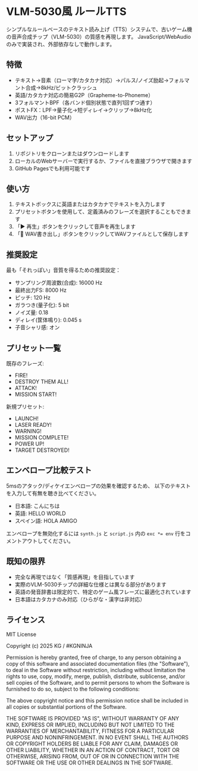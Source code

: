 # VLM-5030風 ルールTTS

シンプルなルールベースのテキスト読み上げ（TTS）システムで、古いゲーム機の音声合成チップ（VLM-5030）の質感を再現します。
JavaScript/WebAudioのみで実装され、外部依存なしで動作します。

## 特徴

- テキスト→音素（ローマ字/カタカナ対応）→パルス/ノイズ励起→フォルマント合成→8kHz/ビットクラッシュ
- 英語/カタカナ対応の簡易G2P（Grapheme-to-Phoneme）
- 3フォルマントBPF（各バンド個別状態で直列1回ずつ通す）
- ポストFX：LPF→量子化→短ディレイ→クリップ→8kHz化
- WAV出力（16-bit PCM）

## セットアップ

1. リポジトリをクローンまたはダウンロードします
2. ローカルのWebサーバーで実行するか、ファイルを直接ブラウザで開きます
3. GitHub Pagesでも利用可能です

## 使い方

1. テキストボックスに英語またはカタカナでテキストを入力します
2. プリセットボタンを使用して、定義済みのフレーズを選択することもできます
3. 「▶ 再生」ボタンをクリックして音声を再生します
4. 「💾 WAV書き出し」ボタンをクリックしてWAVファイルとして保存します

## 推奨設定

最も「それっぽい」音質を得るための推奨設定：

- サンプリング周波数(合成): 16000 Hz
- 最終出力FS: 8000 Hz
- ピッチ: 120 Hz
- ガラつき(量子化): 5 bit
- ノイズ量: 0.18
- ディレイ(筐体鳴り): 0.045 s
- 子音シャリ感: オン

## プリセット一覧

既存のフレーズ:
- FIRE!
- DESTROY THEM ALL!
- ATTACK!
- MISSION START!

新規プリセット:
- LAUNCH!
- LASER READY!
- WARNING!
- MISSION COMPLETE!
- POWER UP!
- TARGET DESTROYED!

## エンベロープ比較テスト

5msのアタック/ディケイエンベロープの効果を確認するため、
以下のテキストを入力して有無を聴き比べてください。

- 日本語: こんにちは
- 英語: HELLO WORLD
- スペイン語: HOLA AMIGO

エンベロープを無効化するには `synth.js` と `script.js` 内の
`exc *= env` 行をコメントアウトしてください。

## 既知の限界

- 完全な再現ではなく「質感再現」を目指しています
- 実際のVLM-5030チップの詳細な仕様とは異なる部分があります
- 英語の発音辞書は限定的で、特定のゲーム風フレーズに最適化されています
- 日本語はカタカナのみ対応（ひらがな・漢字は非対応）

## ライセンス

MIT License

Copyright (c) 2025 KG / #KGNINJA

Permission is hereby granted, free of charge, to any person obtaining a copy
of this software and associated documentation files (the "Software"), to deal
in the Software without restriction, including without limitation the rights
to use, copy, modify, merge, publish, distribute, sublicense, and/or sell
copies of the Software, and to permit persons to whom the Software is
furnished to do so, subject to the following conditions:

The above copyright notice and this permission notice shall be included in all
copies or substantial portions of the Software.

THE SOFTWARE IS PROVIDED "AS IS", WITHOUT WARRANTY OF ANY KIND, EXPRESS OR
IMPLIED, INCLUDING BUT NOT LIMITED TO THE WARRANTIES OF MERCHANTABILITY,
FITNESS FOR A PARTICULAR PURPOSE AND NONINFRINGEMENT. IN NO EVENT SHALL THE
AUTHORS OR COPYRIGHT HOLDERS BE LIABLE FOR ANY CLAIM, DAMAGES OR OTHER
LIABILITY, WHETHER IN AN ACTION OF CONTRACT, TORT OR OTHERWISE, ARISING FROM,
OUT OF OR IN CONNECTION WITH THE SOFTWARE OR THE USE OR OTHER DEALINGS IN THE
SOFTWARE.